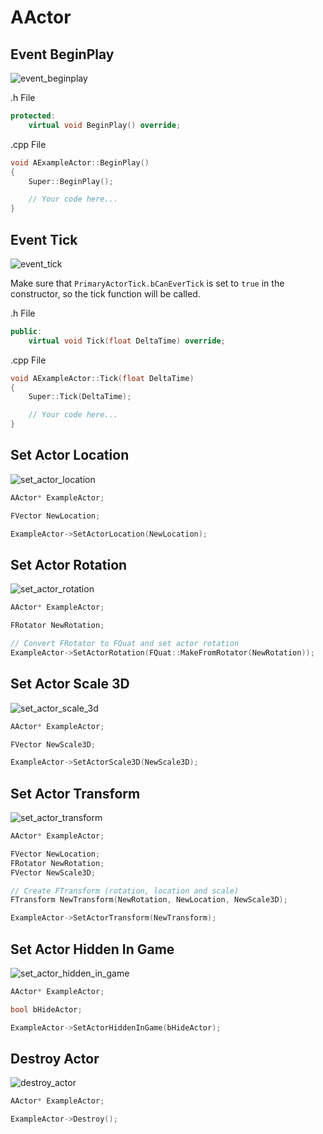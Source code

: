 # AActor

## Event BeginPlay

![event_beginplay](https://github.com/marcohenning/ue5-cheatsheet/assets/91918460/448e4095-4385-4fa6-b095-3890eb46a7b4)

.h File
```cpp
protected:
	virtual void BeginPlay() override;
```

.cpp File
```cpp
void AExampleActor::BeginPlay()
{
	Super::BeginPlay();

	// Your code here...
}
```

## Event Tick

![event_tick](https://github.com/marcohenning/ue5-cheatsheet/assets/91918460/ed6844ae-92c0-47c8-af89-f18625c6d287)

Make sure that `PrimaryActorTick.bCanEverTick` is set to `true` in the constructor, so the tick function will be called.

.h File
```cpp
public:
	virtual void Tick(float DeltaTime) override;
```

.cpp File
```cpp
void AExampleActor::Tick(float DeltaTime)
{
	Super::Tick(DeltaTime);

	// Your code here...
}
```

## Set Actor Location

![set_actor_location](https://github.com/marcohenning/ue5-cheatsheet/assets/91918460/2148dae7-d628-44c5-bf2b-73f41dab5281)

```cpp
AActor* ExampleActor;

FVector NewLocation;

ExampleActor->SetActorLocation(NewLocation);
```

## Set Actor Rotation

![set_actor_rotation](https://github.com/marcohenning/ue5-cheatsheet/assets/91918460/335ced1e-4edd-4a52-9ec4-f06d9d971189)

```cpp
AActor* ExampleActor;

FRotator NewRotation;

// Convert FRotator to FQuat and set actor rotation
ExampleActor->SetActorRotation(FQuat::MakeFromRotator(NewRotation));
```

## Set Actor Scale 3D

![set_actor_scale_3d](https://github.com/marcohenning/ue5-cheatsheet/assets/91918460/39b2bc03-5b67-4fe2-9e37-4c2dfef77de4)

```cpp
AActor* ExampleActor;

FVector NewScale3D;

ExampleActor->SetActorScale3D(NewScale3D);
```

## Set Actor Transform

![set_actor_transform](https://github.com/marcohenning/ue5-cheatsheet/assets/91918460/81a18215-7487-4db9-bcfe-1cb7bca55dfc)

```cpp
AActor* ExampleActor;

FVector NewLocation;
FRotator NewRotation;
FVector NewScale3D;

// Create FTransform (rotation, location and scale)
FTransform NewTransform(NewRotation, NewLocation, NewScale3D);

ExampleActor->SetActorTransform(NewTransform);
```

## Set Actor Hidden In Game

![set_actor_hidden_in_game](https://github.com/marcohenning/ue5-cheatsheet/assets/91918460/f1c25431-9226-4749-8c34-8db4bf811431)

```cpp
AActor* ExampleActor;

bool bHideActor;

ExampleActor->SetActorHiddenInGame(bHideActor);
```

## Destroy Actor

![destroy_actor](https://github.com/marcohenning/ue5-cheatsheet/assets/91918460/361abba1-842e-42a0-a7f3-1857b1395c7f)

```cpp
AActor* ExampleActor;

ExampleActor->Destroy();
```
